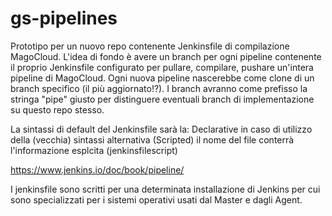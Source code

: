 # gs-pipelines
Prototipo per un nuovo repo contenente Jenkinsfile di compilazione MagoCloud. 
L'idea di fondo è avere un branch per ogni pipeline contenente il proprio Jenkinsfile configurato per pullare, compilare, pushare un'intera pipeline di MagoCloud.
Ogni nuova pipeline nascerebbe come clone di un branch specifico (il più aggiornato!?).
I branch avranno come prefisso la stringa "pipe" giusto per distinguere eventuali branch di implementazione su questo repo stesso. 

La sintassi di default del Jenkinsfile sarà la: Declarative in caso di utilizzo della (vecchia) sintassi alternativa (Scripted) il nome del file conterrà l'informazione esplcita (jenkinsfilescript)

https://www.jenkins.io/doc/book/pipeline/

I jenkinsfile sono scritti per una determinata installazione di Jenkins per cui sono specializzati per i sistemi operativi usati dal Master e dagli Agent.

